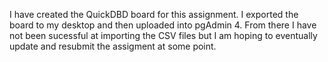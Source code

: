 I have created the QuickDBD board for this assignment. I exported the board to my desktop and then uploaded into pgAdmin 4. From there I have not been sucessful at importing the CSV files but I am hoping 
to eventually update and resubmit the assigment at some point. 
